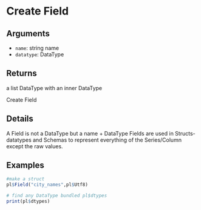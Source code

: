 # Create Field

## Arguments

- `name`: string name
- `datatype`: DataType

## Returns

a list DataType with an inner DataType

Create Field

## Details

A Field is not a DataType but a name + DataType Fields are used in Structs-datatypes and Schemas to represent everything of the Series/Column except the raw values.

## Examples

```r
#make a struct
pl$Field("city_names",pl$Utf8)

# find any DataType bundled pl$dtypes
print(pl$dtypes)
```